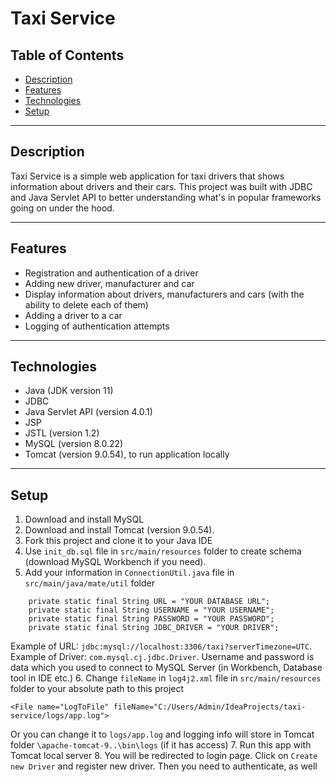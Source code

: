 # Taxi Service

## Table of Contents

- [Description](#description)
- [Features](#features)
- [Technologies](#technologies)
- [Setup](#setup)
___

## Description
Taxi Service is a simple web application for taxi drivers that 
shows information about drivers and their cars. This project was built with JDBC and Java Servlet API 
to better understanding what's in popular frameworks going on under the hood.
___

## Features
- Registration and authentication of a driver
- Adding new driver, manufacturer and car
- Display information about drivers, manufacturers and cars 
(with the ability to delete each of them)
- Adding a driver to a car
- Logging of authentication attempts
___

## Technologies
- Java (JDK version 11)
- JDBC
- Java Servlet API (version 4.0.1)
- JSP 
- JSTL (version 1.2)
- MySQL (version 8.0.22)
- Tomcat (version 9.0.54), to run application locally
___

## Setup
1. Download and install MySQL
2. Download and install Tomcat (version 9.0.54).
3. Fork this project and clone it to your Java IDE
4. Use `init_db.sql` file in `src/main/resources` folder 
to create schema (download MySQL Workbench if you need).
5. Add your information in `ConnectionUtil.java` file in `src/main/java/mate/util` folder 

```
    private static final String URL = "YOUR DATABASE URL";
    private static final String USERNAME = "YOUR USERNAME";
    private static final String PASSWORD = "YOUR PASSWORD";
    private static final String JDBC_DRIVER = "YOUR DRIVER";
```

Example of URL: `jdbc:mysql://localhost:3306/taxi?serverTimezone=UTC`. Example of Driver: `com.mysql.cj.jdbc.Driver`. 
Username and password is data which you used to connect to MySQL Server (in Workbench, Database tool in IDE etc.)
6. Change `fileName` in `log4j2.xml` file in `src/main/resources` folder to your absolute path to this project

```
<File name="LogToFile" fileName="C:/Users/Admin/IdeaProjects/taxi-service/logs/app.log">
```

Or you can change it to `logs/app.log` and logging info will store in Tomcat folder `\apache-tomcat-9..\bin\logs` (if it has access)
7. Run this app with Tomcat local server 
8. You will be redirected to login page. Click on `Create new Driver` and register new driver. Then you need to authenticate, as well 
